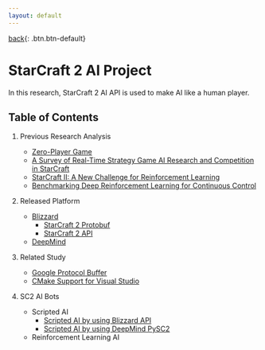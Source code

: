 ```yaml
---
layout: default
---
```

[back](../pmain){: .btn.btn-default}

# StarCraft 2 AI Project


In this research, StarCraft 2 AI API is used to make AI like a human player.

## Table of Contents
1. Previous Research Analysis
	- [Zero-Player Game](./Prev/zero)
	- [A Survey of Real-Time Strategy Game AI Research and Competition in StarCraft](./Prev/surv)
	- [StarCraft II: A New Challenge for Reinforcement Learning](./Prev/sc2)
	- [Benchmarking Deep Reinforcement Learning for Continuous Control](./Prev/bcdrl) 

2. Released Platform 
	- [Blizzard](./Plat/blizNews)
		- [StarCraft 2 Protobuf](./Plat/BlizProto/blizProto)
		- [StarCraft 2 API](./Plat/BlizAPI/blizAPI) 
	- [DeepMind](./Plat/deepNews)

3. Related Study
	- [Google Protocol Buffer](./Rels/protocolBuf)
	- [CMake Support for Visual Studio](./Rels/cmakeVS)

4. SC2 AI Bots
	- Scripted AI
		- [Scripted AI by using Blizzard API](./aibots/scriptedBlizz/scriptedblizzMain)
		- [Scripted AI by using DeepMind PySC2](./aibots/scriptedPySC/marineRushBot)
	- Reinforcement Learning AI
